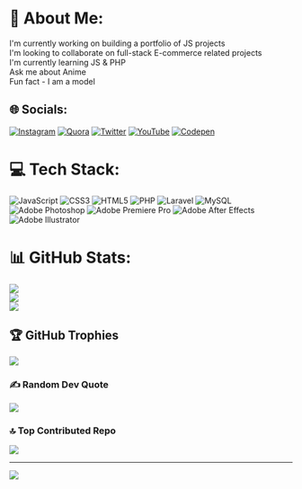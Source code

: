 # 💫 About Me:
I'm currently working on building a portfolio of JS projects<br>I'm looking to collaborate on full-stack E-commerce related projects<br>I'm currently learning JS & PHP<br>Ask me about Anime<br>Fun fact - I am a model


## 🌐 Socials:
[![Instagram](https://img.shields.io/badge/Instagram-%23E4405F.svg?logo=Instagram&logoColor=white)](https://instagram.com/yizzyluiz) [![Quora](https://img.shields.io/badge/Quora-%23B92B27.svg?logo=Quora&logoColor=white)](https://quora.com/profile/Praise-Young-2) [![Twitter](https://img.shields.io/badge/Twitter-%231DA1F2.svg?logo=Twitter&logoColor=white)](https://twitter.com/yizzyluiz) [![YouTube](https://img.shields.io/badge/YouTube-%23FF0000.svg?logo=YouTube&logoColor=white)](https://youtube.com/@YizzyLuizPCTUTORIALS) [![Codepen](https://img.shields.io/badge/Codepen-000000?style=for-the-badge&logo=codepen&logoColor=white)](https://codepen.io/yizzyluiz) 

# 💻 Tech Stack:
![JavaScript](https://img.shields.io/badge/javascript-%23323330.svg?style=for-the-badge&logo=javascript&logoColor=%23F7DF1E) ![CSS3](https://img.shields.io/badge/css3-%231572B6.svg?style=for-the-badge&logo=css3&logoColor=white) ![HTML5](https://img.shields.io/badge/html5-%23E34F26.svg?style=for-the-badge&logo=html5&logoColor=white) ![PHP](https://img.shields.io/badge/php-%23777BB4.svg?style=for-the-badge&logo=php&logoColor=white) ![Laravel](https://img.shields.io/badge/laravel-%23FF2D20.svg?style=for-the-badge&logo=laravel&logoColor=white) ![MySQL](https://img.shields.io/badge/mysql-%2300f.svg?style=for-the-badge&logo=mysql&logoColor=white) ![Adobe Photoshop](https://img.shields.io/badge/adobephotoshop-%2331A8FF.svg?style=for-the-badge&logo=adobephotoshop&logoColor=white) ![Adobe Premiere Pro](https://img.shields.io/badge/Adobe%20Premiere%20Pro-9999FF.svg?style=for-the-badge&logo=Adobe%20Premiere%20Pro&logoColor=white) ![Adobe After Effects](https://img.shields.io/badge/Adobe%20After%20Effects-9999FF.svg?style=for-the-badge&logo=Adobe%20After%20Effects&logoColor=white) ![Adobe Illustrator](https://img.shields.io/badge/adobeillustrator-%23FF9A00.svg?style=for-the-badge&logo=adobeillustrator&logoColor=white)
# 📊 GitHub Stats:
![](https://github-readme-stats.vercel.app/api?username=yizzyluiz&theme=midnight-purple&hide_border=false&include_all_commits=false&count_private=false)<br/>
![](https://github-readme-streak-stats.herokuapp.com/?user=yizzyluiz&theme=midnight-purple&hide_border=false)<br/>
![](https://github-readme-stats.vercel.app/api/top-langs/?username=yizzyluiz&theme=midnight-purple&hide_border=false&include_all_commits=false&count_private=false&layout=compact)

## 🏆 GitHub Trophies
![](https://github-profile-trophy.vercel.app/?username=yizzyluiz&theme=radical&no-frame=true&no-bg=false&margin-w=4)

### ✍️ Random Dev Quote
![](https://quotes-github-readme.vercel.app/api?type=horizontal&theme=tokyonight)

### 🔝 Top Contributed Repo
![](https://github-contributor-stats.vercel.app/api?username=yizzyluiz&limit=5&theme=dark&combine_all_yearly_contributions=true)

---
[![](https://visitcount.itsvg.in/api?id=yizzyluiz&icon=0&color=0)](https://visitcount.itsvg.in)

<!-- Proudly created with GPRM ( https://gprm.itsvg.in ) -->
